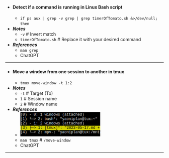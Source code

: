 - #### Detect if a command is running in Linux Bash script
    - `if ps aux | grep -v grep | grep timerOfTomato.sh &>/dev/null; then`
- ***Notes***
    - `-v` # Invert match
    - `timerOfTomato.sh` # Replace it with your desired command
- ***References***
    - `man grep`
    - ChatGPT
- ---
- #### Move a window from one session to another in tmux
    - `tmux move-window -t 1:2`
- ***Notes***
    - `-t` # Target (To)
    - `1` # Session name
    - `2` # Window name
- ***References***
    - ![2023-05-17_21-43.png](../assets/2023-05-17_21-43.png)
    - `man tmux` # `/move-window`
    - ChatGPT
- ---
